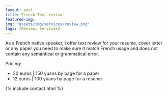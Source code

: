 ```yaml
---
layout: post
title: French Text review
featured-img:
img: "assets/img/services/review.png"
tags: [Review, Services]
---
```


As a French native speaker, I offer text review for your resume, cover letter or any paper you need to make sure it match French usage and does not contain any semantical or grammatical error.

Pricing:
<ul>
	<li>20 euros | 150 yuans by page for a paper</li>
	<li>12 euros | 100 yuans by page for a resume</li>
</ul>

{% include contact.html %}
